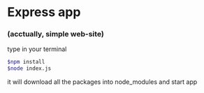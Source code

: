 # Express app 
### (acctually, simple web-site)

type in your terminal
```bash
$npm install
$node index.js
```
it will download all the packages into node_modules
and start app

